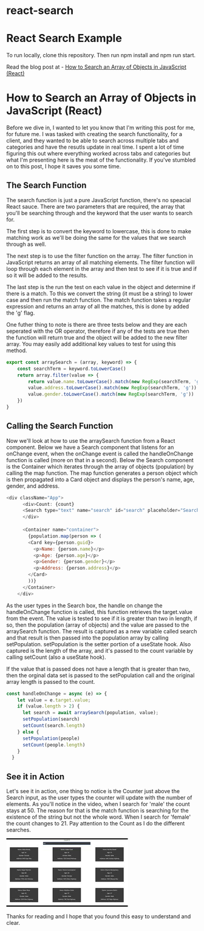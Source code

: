 # react-search
# React Search Example

To run locally, clone this repository.
Then run npm install and npm run start.

Read the blog post at - 
[How to Search an Array of Objects in JavaScript (React)](https://learningtofly.dev/blog/how-to-search-an-array-of-objects-in-javascript-react)
# How to Search an Array of Objects in JavaScript (React)

Before we dive in, I wanted to let you know that I'm writing this post for me, for future me.  I was tasked with creating the search functionality, for a client, and they wanted to be able to search across multiple tabs and categories and have the resutls update in real time.  I spent a lot of time figuring this out where everything worked across tabs and categories but what I'm presenting here is the meat of the functionality.  If you've stumbled on to this post, I hope it saves you some time.

 

## The Search Function
The search function is just a pure JavaScript function, there's no speacial React sauce.  There are two parameters that are required, the array that you'll be searching through and the keyword that the user wants to search for.

The first step is to convert the keyword to lowercase, this is done to make matching work as we'll be doing the same for the values that we search through as well.

The next step is to use the filter function on the array.  The filter function in JavaScript returns an array of all matching elements.  The filter function will loop through each element in the array and then test to see if it is true and if so it will be added to the results.

The last step is the run the test on each value in the object and determine if there is a match.  To this we convert the string (it must be a string) to lower case and then run the match function.  The match function takes a regular expression and returns an array of all the matches, this is done by added the 'g' flag.  

One futher thing to note is there are three tests below and they are each seperated with the OR operator, therefore if any of the tests are true then the function will return true and the object will be added to the new filter array.  You may easily add additional key values to test for using this method.

 
```javascript
export const arraySearch = (array, keyword) => {
    const searchTerm = keyword.toLowerCase()
    return array.filter(value => {
        return value.name.toLowerCase().match(new RegExp(searchTerm, 'g')) ||
        value.address.toLowerCase().match(new RegExp(searchTerm, 'g')) ||
        value.gender.toLowerCase().match(new RegExp(searchTerm, 'g'))
    })
}
 ```

## Calling the Search Function

Now we'll look at how to use the arraySearch function from a React component.  Below we have a Search component that listens for an onChange event, when the onChange event is called the handleOnChange function is called (more on that in a second).  Below the Search component is the Container which iterates through the array of objects (population) by calling the map function.  The map function generates a person object which is then propagated into a Card object and displays the person's name, age, gender, and address.

 
```javascript
<div className="App">
      <div>Count: {count}
      <Search type="text" name="search" id="search" placeholder="Search Filter" onChange={handleOnChange}/>
      </div>
      
      <Container name="container">
        {population.map(person => (
        <Card key={person.guid}>
          <p>Name: {person.name}</p>
          <p>Age: {person.age}</p>
          <p>Gender: {person.gender}</p>
          <p>Address: {person.address}</p>
        </Card>
        ))}
      </Container>
    </div>
 ```

As the user types in the Search box, the handle on change the handleOnChange function is called, this function retrieves the target.value from the event.  The value is tested to see if it is greater than two in length, if so, then the population (array of objects) and the value are passed to the arraySearch function.  The result is captured as a new variable called search and that result is then passed into the population array by calling setPopulation.  setPopulation is the setter portion of a useState hook.  Also captured is the length of the array, and it's passed to the count variable by calling setCount (also a useState hook).

If the value that is passed does not have a length that is greater than two, then the orginal data set is passed to the setPopulation call and the original array length is passed to the count.

 
```javascript
const handleOnChange = async (e) => {
    let value = e.target.value;
    if (value.length > 2) {
      let search = await arraySearch(population, value);
      setPopulation(search)
      setCount(search.length)
    } else {
      setPopulation(people)
      setCount(people.length)
    }
  }
 ```

## See it in Action

Let's see it in action, one thing to notice is the Counter just above the Search input, as the user types the counter will update with the number of elements.  As you'll notice in the video, when I search for 'male' the count stays at 50.  The reason for that is the match function is searching for the existence of the string but not the whole word.  When I search for 'female' the count changes to 21.  Pay attention to the Count as I do the different searches.

 [![React Search](./public/react-search-thumbnail.jpg)](https://www.youtube.com/watch?v=StTqXEQ2l-Y "React Search")

 
Thanks for reading and I hope that you found this easy to understand and clear. 